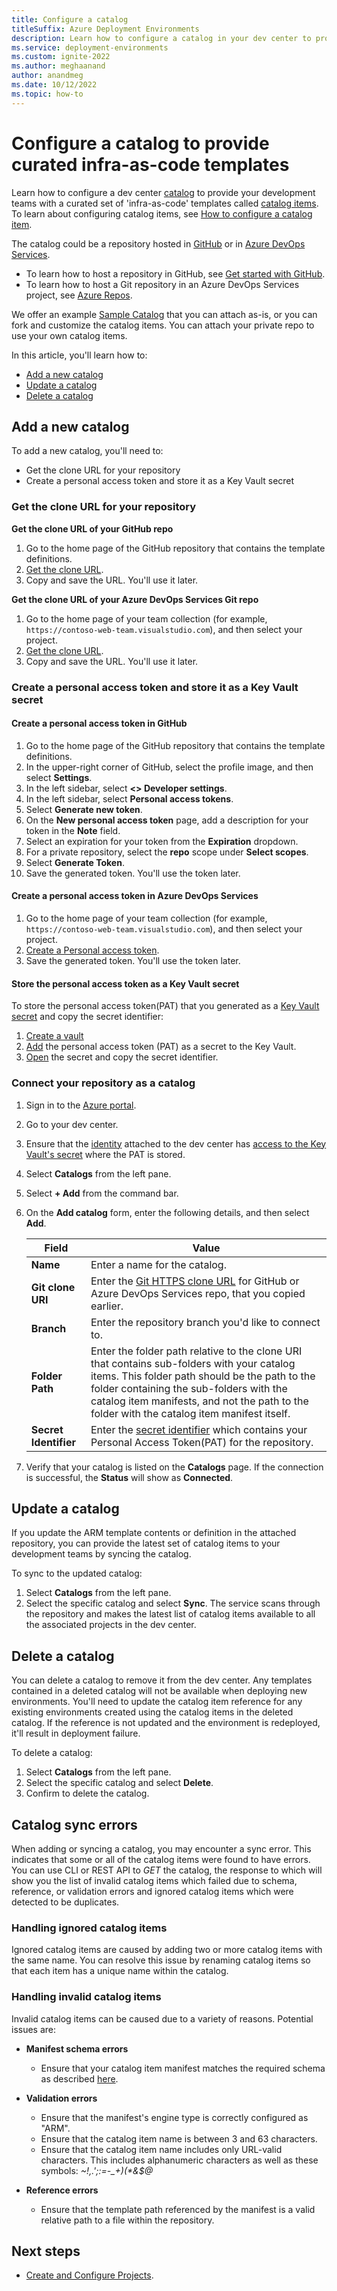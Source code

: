 ```yaml
---
title: Configure a catalog
titleSuffix: Azure Deployment Environments
description: Learn how to configure a catalog in your dev center to provide curated infra-as-code templates to your development teams to deploy self-serve environments.
ms.service: deployment-environments
ms.custom: ignite-2022
ms.author: meghaanand
author: anandmeg
ms.date: 10/12/2022
ms.topic: how-to
---
```


# Configure a catalog to provide curated infra-as-code templates

Learn how to configure a dev center [catalog](./concept-environments-key-concepts.md#catalogs) to provide your development teams with a curated set of 'infra-as-code' templates called [catalog items](./concept-environments-key-concepts.md#catalog-items). To learn about configuring catalog items, see [How to configure a catalog item](./configure-catalog-item.md). 

The catalog could be a repository hosted in [GitHub](https://github.com) or in [Azure DevOps Services](https://dev.azure.com/).

* To learn how to host a repository in GitHub, see [Get started with GitHub](https://docs.github.com/get-started).
* To learn how to host a Git repository in an Azure DevOps Services project, see [Azure Repos](https://azure.microsoft.com/services/devops/repos/).

We offer an example [Sample Catalog](https://aka.ms/deployment-environments/SampleCatalog) that you can attach as-is, or you can fork and customize the catalog items. You can attach your private repo to use your own catalog items.

In this article, you'll learn how to:

* [Add a new catalog](#add-a-new-catalog)
* [Update a catalog](#update-a-catalog)
* [Delete a catalog](#delete-a-catalog)

## Add a new catalog

To add a new catalog, you'll need to:

 - Get the clone URL for your repository
 - Create a personal access token and store it as a Key Vault secret

### Get the clone URL for your repository

**Get the clone URL of your GitHub repo**

1. Go to the home page of the GitHub repository that contains the template definitions.
1. [Get the clone URL](/azure/devops/repos/git/clone#get-the-clone-url-of-a-github-repo).
1. Copy and save the URL. You'll use it later.

**Get the clone URL of your Azure DevOps Services Git repo**

1. Go to the home page of your team collection (for example, `https://contoso-web-team.visualstudio.com`), and then select your project.
1. [Get the clone URL](/azure/devops/repos/git/clone#get-the-clone-url-of-an-azure-repos-git-repo).
1. Copy and save the URL. You'll use it later.

### Create a personal access token and store it as a Key Vault secret

#### Create a personal access token in GitHub

1. Go to the home page of the GitHub repository that contains the template definitions.
1. In the upper-right corner of GitHub, select the profile image, and then select **Settings**.
1. In the left sidebar, select **<> Developer settings**.
1. In the left sidebar, select **Personal access tokens**.
1. Select **Generate new token**.
1. On the **New personal access token** page, add a description for your token in the **Note** field.
1. Select an expiration for your token from the **Expiration** dropdown.
1. For a private repository, select the **repo** scope under **Select scopes**.
1. Select **Generate Token**.
1. Save the generated token. You'll use the token later.

#### Create a personal access token in Azure DevOps Services

1. Go to the home page of your team collection (for example, `https://contoso-web-team.visualstudio.com`), and then select your project.
1. [Create a Personal access token](/azure/devops/organizations/accounts/use-personal-access-tokens-to-authenticate#create-a-pat).
1. Save the generated token. You'll use the token later.

#### Store the personal access token as a Key Vault secret

To store the personal access token(PAT) that you generated as a [Key Vault secret](../key-vault/secrets/about-secrets.md) and copy the secret identifier:
1. [Create a vault](../key-vault/general/quick-create-portal.md#create-a-vault)
1. [Add](../key-vault/secrets/quick-create-portal.md#add-a-secret-to-key-vault) the personal access token (PAT) as a secret to the Key Vault.
1. [Open](../key-vault/secrets/quick-create-portal.md#retrieve-a-secret-from-key-vault) the secret and copy the secret identifier.

### Connect your repository as a catalog

1. Sign in to the [Azure portal](https://portal.azure.com/).
1. Go to your dev center.
1. Ensure that the [identity](./how-to-configure-managed-identity.md) attached to the dev center has [access to the Key Vault's secret](./how-to-configure-managed-identity.md#assign-the-managed-identity-access-to-the-key-vault-secret) where the PAT is stored.
1. Select **Catalogs** from the left pane.
1. Select **+ Add** from the command bar.
1. On the **Add catalog** form, enter the following details, and then select **Add**.

    | Field | Value |
    | ----- | ----- |
    | **Name** | Enter a name for the catalog. |
    | **Git clone URI**  | Enter the [Git HTTPS clone URL](#get-the-clone-url-for-your-repository) for GitHub or Azure DevOps Services repo, that you copied earlier.|
    | **Branch**  | Enter the repository branch you'd like to connect to.|
    | **Folder Path**  | Enter the folder path relative to the clone URI that contains sub-folders with your catalog items. This folder path should be the path to the folder containing the sub-folders with the catalog item manifests, and not the path to the folder with the catalog item manifest itself.|
    | **Secret Identifier**| Enter the [secret identifier](#create-a-personal-access-token-and-store-it-as-a-key-vault-secret) which contains your Personal Access Token(PAT) for the repository.|

1. Verify that your catalog is listed on the **Catalogs** page. If the connection is successful, the **Status** will show as **Connected**.

## Update a catalog

If you update the ARM template contents or definition in the attached repository, you can provide the latest set of catalog items to your development teams by syncing the catalog.

To sync to the updated catalog:

1. Select **Catalogs** from the left pane.
1. Select the specific catalog and select **Sync**. The service scans through the repository and makes the latest list of catalog items available to all the associated projects in the dev center.

## Delete a catalog

You can delete a catalog to remove it from the dev center. Any templates contained in a deleted catalog will not be available when deploying new environments. You'll need to update the catalog item reference for any existing environments created using the catalog items in the deleted catalog. If the reference is not updated and the environment is redeployed, it'll result in deployment failure. 

To delete a catalog:

1. Select **Catalogs** from the left pane.
1. Select the specific catalog and select **Delete**.
1. Confirm to delete the catalog.

## Catalog sync errors

When adding or syncing a catalog, you may encounter a sync error. This indicates that some or all of the catalog items were found to have errors. You can use CLI or REST API to *GET* the catalog, the response to which will show you the list of invalid catalog items which failed due to schema, reference, or validation errors and ignored catalog items which were detected to be duplicates.

### Handling ignored catalog items

Ignored catalog items are caused by adding two or more catalog items with the same name. You can resolve this issue by renaming catalog items so that each item has a unique name within the catalog.

### Handling invalid catalog items

Invalid catalog items can be caused due to a variety of reasons. Potential issues are:

  - **Manifest schema errors**
    - Ensure that your catalog item manifest matches the required schema as described [here](./configure-catalog-item.md#add-a-new-catalog-item).

  - **Validation errors**
    - Ensure that the manifest's engine type is correctly configured as "ARM".
    - Ensure that the catalog item name is between 3 and 63 characters.
    - Ensure that the catalog item name includes only URL-valid characters. This includes alphanumeric characters as well as these symbols: *~!,.';:=-\_+)(\*&$@*
  
  - **Reference errors**
    - Ensure that the template path referenced by the manifest is a valid relative path to a file within the repository.

## Next steps

* [Create and Configure Projects](./quickstart-create-and-configure-projects.md).
